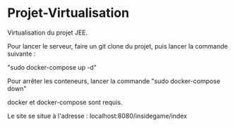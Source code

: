 # Projet-Virtualisation
Virtualisation du projet JEE.

Pour lancer le serveur, faire un git clone du projet, puis lancer la commande suivante :

"sudo docker-compose up -d"

Pour arrêter les conteneurs, lancer la commande "sudo docker-compose down"

docker et docker-compose sont requis.

Le site se situe à l'adresse : localhost:8080/insidegame/index
